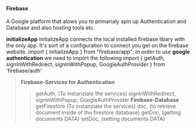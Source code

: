 
#### Firebase 
A Google platform that alows you to primarialy spin up Authentication and Database and also hosting tools etc.<br>

**initializeApp** 
initializeApp connects the local installed firebase libary with the only app.
It's sort of a configuration to connect you get on the firebase website.
import { initializeApp } from "firebase/app";
In order to use **google authentication** we need to import the following
import { getAuth, signInWithRedirect, signInWithPopup, GoogleAuthProvider  } from 'firebase/auth'

>**Firebase-Services for Authentication**
>> getAuth, (To instanziate the services)
>> signInWithRedirect, 
>> signInWithPopup, 
>> GoogleAuthProvider
>**Firebase-Database**
>> getFirestore (To instanziate the services)
>> doc, (to retrieve document inside of the firestore database)
>> getDoc, (getting documents DATA)
>> setDoc, (setting documents DATA)